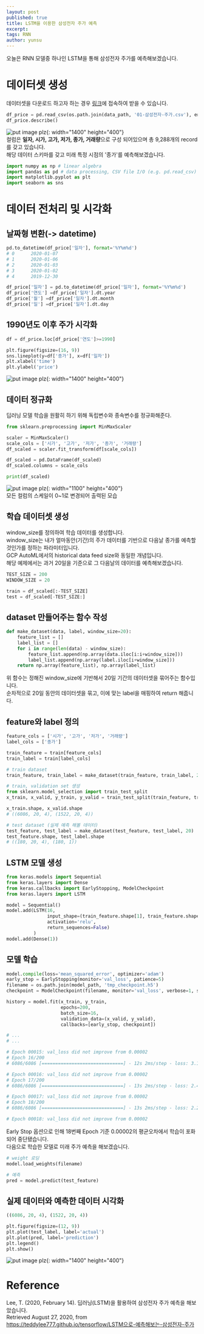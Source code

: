```yaml
---
layout: post
published: true
title: LSTM을 이용한 삼성전자 주가 예측
excerpt:
tags: RNN
author: yunsu
---
```

  

오늘은 RNN 모델중 하나인 LSTM을 통해 삼성전자 주가를 예측해보겠습니다.  
# 데이터셋 생성  
데이터셋을 다운로드 하고자 하는 경우 [링크](http://bit.ly/2SJUtyY)에 접속하여 받을 수 있습니다.  
```python  
df_price = pd.read_csv(os.path.join(data_path, '01-삼성전자-주가.csv'), encoding='utf8')
df_price.describe()
```
![put image plz](/assets/img/yunsu/rnn4.png){: width="1400" height="400"}  
컬럼은 **일자, 시가, 고가, 저가, 종가, 거래량**으로 구성 되어있으며 총 9,288개의 record를 갖고 있습니다.  
해당 데이터 스키마를 갖고 미래 특정 시점의 '종가'를 예측해보겠습니다.  
```python  
import numpy as np # linear algebra  
import pandas as pd # data processing, CSV file I/O (e.g. pd.read_csv)  
import matplotlib.pyplot as plt  
import seaborn as sns  
```  
# 데이터 전처리 및 시각화  
## 날짜형 변환(-> datetime)
```python  
pd.to_datetime(df_price['일자'], format='%Y%m%d')
# 0      2020-01-07
# 1      2020-01-06
# 2      2020-01-03
# 3      2020-01-02
# 4      2019-12-30

df_price['일자'] = pd.to_datetime(df_price['일자'], format='%Y%m%d')
df_price['연도'] =df_price['일자'].dt.year
df_price['월'] =df_price['일자'].dt.month
df_price['일'] =df_price['일자'].dt.day
```  
## 1990년도 이후 주가 시각화
```python  
df = df_price.loc[df_price['연도']>=1990]

plt.figure(figsize=(16, 9))
sns.lineplot(y=df['종가'], x=df['일자'])
plt.xlabel('time')
plt.ylabel('price')
```  
![put image plz](/assets/img/yunsu/rnn5.png){: width="1400" height="400"}  
## 데이터 정규화  
딥러닝 모델 학습을 원활히 하기 위해 독립변수와 종속변수를 정규화해준다.  
```python  
from sklearn.preprocessing import MinMaxScaler

scaler = MinMaxScaler()
scale_cols = ['시가', '고가', '저가', '종가', '거래량']
df_scaled = scaler.fit_transform(df[scale_cols])

df_scaled = pd.DataFrame(df_scaled)
df_scaled.columns = scale_cols

print(df_scaled)
```  
![put image plz](/assets/img/yunsu/rnn6.png){: width="1100" height="400"}  
모든 컬럼의 스케일이 0~1로 변경되어 출력된 모습  
## 학습 데이터셋 생성  
window_size를 정의하여 학습 데이터를 생성합니다.  
window_size는 내가 얼마동안(기간)의 주가 데이터를 기반으로 다음날 종가를 예측할 것인가를 정하는 파라미터입니다.  
GCP AutoML에서의 historical data feed size와 동일한 개념입니다.  
해당 예제에서는 과거 20일을 기준으로 그 다음날의 데이터를 예측해보겠습니다.  
```python  
TEST_SIZE = 200
WINDOW_SIZE = 20

train = df_scaled[:-TEST_SIZE]
test = df_scaled[-TEST_SIZE:]
```   
## dataset 만들어주는 함수 작성
```python  
def make_dataset(data, label, window_size=20):
    feature_list = []
    label_list = []
    for i in range(len(data) - window_size):
        feature_list.append(np.array(data.iloc[i:i+window_size]))
        label_list.append(np.array(label.iloc[i+window_size]))
    return np.array(feature_list), np.array(label_list)
```  
위 함수는 정해진 window_size에 기반해서 20일 기간의 데이터셋을 묶어주는 함수입니다.  
순차적으로 20일 동안의 데이터셋을 묶고, 이에 맞는 label을 매핑하여 return 해줍니다.  
## feature와 label 정의
```python  
feature_cols = ['시가', '고가', '저가', '거래량']
label_cols = ['종가']

train_feature = train[feature_cols]
train_label = train[label_cols]

# train dataset
train_feature, train_label = make_dataset(train_feature, train_label, 20)

# train, validation set 생성
from sklearn.model_selection import train_test_split
x_train, x_valid, y_train, y_valid = train_test_split(train_feature, train_label, test_size=0.2)

x_train.shape, x_valid.shape
# ((6086, 20, 4), (1522, 20, 4))

# test dataset (실제 예측 해볼 데이터)
test_feature, test_label = make_dataset(test_feature, test_label, 20)
test_feature.shape, test_label.shape
# ((180, 20, 4), (180, 1))
```  
## LSTM 모델 생성
```python  
from keras.models import Sequential
from keras.layers import Dense
from keras.callbacks import EarlyStopping, ModelCheckpoint
from keras.layers import LSTM

model = Sequential()
model.add(LSTM(16, 
               input_shape=(train_feature.shape[1], train_feature.shape[2]), 
               activation='relu', 
               return_sequences=False)
          )
model.add(Dense(1))
```  
## 모델 학습
```python  
model.compile(loss='mean_squared_error', optimizer='adam')
early_stop = EarlyStopping(monitor='val_loss', patience=5)
filename = os.path.join(model_path, 'tmp_checkpoint.h5')
checkpoint = ModelCheckpoint(filename, monitor='val_loss', verbose=1, save_best_only=True, mode='auto')

history = model.fit(x_train, y_train, 
                    epochs=200, 
                    batch_size=16,
                    validation_data=(x_valid, y_valid), 
                    callbacks=[early_stop, checkpoint])

# ...
# ...

# Epoch 00015: val_loss did not improve from 0.00002
# Epoch 16/200
# 6086/6086 [==============================] - 12s 2ms/step - loss: 3.1661e-05 - val_loss: 4.1063e-05

# Epoch 00016: val_loss did not improve from 0.00002
# Epoch 17/200
# 6086/6086 [==============================] - 13s 2ms/step - loss: 2.4644e-05 - val_loss: 4.0085e-05

# Epoch 00017: val_loss did not improve from 0.00002
# Epoch 18/200
# 6086/6086 [==============================] - 13s 2ms/step - loss: 2.2936e-05 - val_loss: 2.4692e-05

# Epoch 00018: val_loss did not improve from 0.00002
```  
Early Stop 옵션으로 인해 18번째 Epoch 기준 0.00002의 평균오차에서 학습이 포화되어 중단됐습니다.  
다음으로 학습한 모델로 미래 주가 예측을 해보겠습니다.  
```python  
# weight 로딩
model.load_weights(filename)

# 예측
pred = model.predict(test_feature)
```  
## 실제 데이터와 예측한 데이터 시각화  
```python  
((6086, 20, 4), (1522, 20, 4))
```   
```python  
plt.figure(figsize=(12, 9))
plt.plot(test_label, label='actual')
plt.plot(pred, label='prediction')
plt.legend()
plt.show()
```  
![put image plz](/assets/img/yunsu/rnn7.png){: width="1400" height="400"}  

# Reference  
Lee, T. (2020, February 14). 딥러닝(LSTM)을 활용하여 삼성전자 주가 예측을 해보았습니다.  
Retrieved August 27, 2020, from https://teddylee777.github.io/tensorflow/LSTM으로-예측해보는-삼성전자-주가  